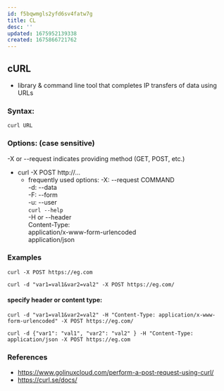 ```yaml
---
id: f5bqwmgls2yfd6sv4fatw7g
title: CL
desc: ''
updated: 1675952139338
created: 1675866721762
---
```

## cURL 
- library & command line tool that completes IP transfers of data using URLs

### Syntax: 
```
curl URL
```
### Options: (case sensitive)
-X or --request  indicates providing method (GET, POST, etc.)  
- curl -X POST http://...
	- frequently used options:
		-X: --request COMMAND  
        -d: --data  
		-F: --form  
		-u: --user  
	    `curl --help`  
		-H or --header  
            Content-Type:  
                application/x-www-form-urlencoded  
                application/json

### Examples
```curl -X POST https://eg.com```

```curl -d "var1=val1&var2=val2" -X POST https://eg.com/```

#### specify header or content type:
```curl -d "var1=val1&var2=val2" -H "Content-Type: application/x-www-form-urlencoded" -X POST https://eg.com/```

``` curl -d {"var1": "val1", "var2": "val2" } -H "Content-Type: application/json -X POST https://eg.com ```


### References
* https://www.golinuxcloud.com/perform-a-post-request-using-curl/
* https://curl.se/docs/